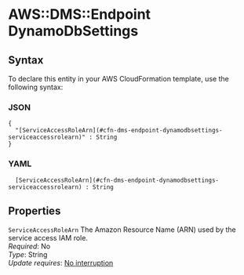 # AWS::DMS::Endpoint DynamoDbSettings<a name="aws-properties-dms-endpoint-dynamodbsettings"></a>

## Syntax<a name="aws-properties-dms-endpoint-dynamodbsettings-syntax"></a>

To declare this entity in your AWS CloudFormation template, use the following syntax:

### JSON<a name="aws-properties-dms-endpoint-dynamodbsettings-syntax.json"></a>

```
{
  "[ServiceAccessRoleArn](#cfn-dms-endpoint-dynamodbsettings-serviceaccessrolearn)" : String
}
```

### YAML<a name="aws-properties-dms-endpoint-dynamodbsettings-syntax.yaml"></a>

```
﻿  [ServiceAccessRoleArn](#cfn-dms-endpoint-dynamodbsettings-serviceaccessrolearn) : String
```

## Properties<a name="aws-properties-dms-endpoint-dynamodbsettings-properties"></a>

`ServiceAccessRoleArn`  <a name="cfn-dms-endpoint-dynamodbsettings-serviceaccessrolearn"></a>
 The Amazon Resource Name \(ARN\) used by the service access IAM role\.   
*Required*: No  
*Type*: String  
*Update requires*: [No interruption](https://docs.aws.amazon.com/AWSCloudFormation/latest/UserGuide/using-cfn-updating-stacks-update-behaviors.html#update-no-interrupt)